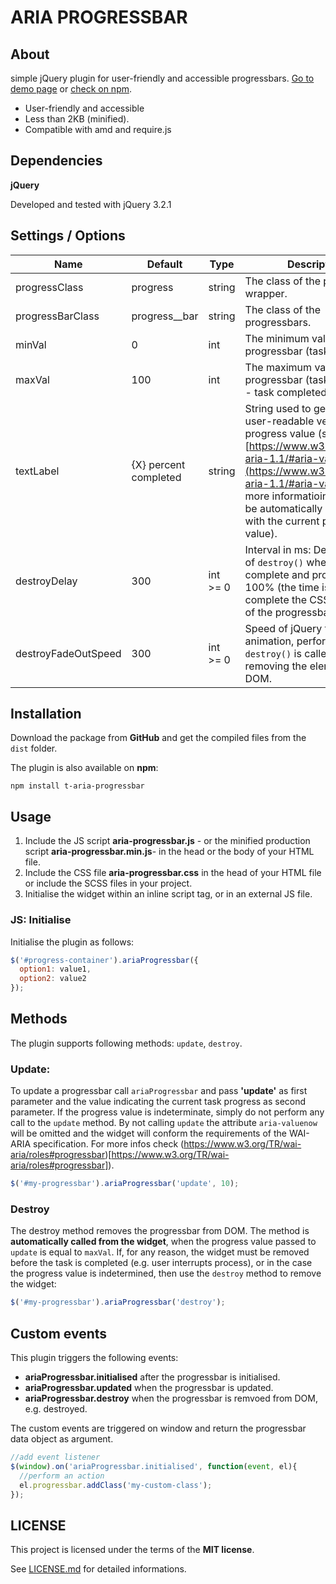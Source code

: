 # ARIA PROGRESSBAR

## About

simple jQuery plugin for user-friendly and accessible progressbars. [Go to demo page](https://davidetriso.github.io/aria-progressbar/) or [check on npm](https://www.npmjs.com/package/t-aria-progressbar).

* User-friendly and accessible
* Less than 2KB (minified).
* Compatible with amd and require.js

## Dependencies

**jQuery**

Developed and tested with jQuery 3.2.1


## Settings / Options

Name | Default | Type | Description
-----|---------|------|-------------
progressClass | progress | string | The class of the progressbar wrapper.
progressBarClass | progress__bar | string | The class of the progressbars.
minVal | 0 | int | The minimum value of the progressbar (task % = 0).
maxVal | 100 | int | The maximum value of the progressbar (task % = 100% - task completed!).
textLabel | {X} percent completed | string | String used to generate a user-readable version of the progress value (see [https://www.w3.org/TR/wai-aria-1.1/#aria-valuetext](https://www.w3.org/TR/wai-aria-1.1/#aria-valuetext) for more informatioins) (`{X}` will be automatically replaced with the current progress value).
destroyDelay | 300 | int >= 0 | Interval in ms: Delay the call of `destroy()` when task is complete and progress is 100% (the time is needed to complete the CSS transition of the progressbar). 
destroyFadeOutSpeed | 300 | int >= 0 | Speed of jQuery fade-out animation, performed when `destroy()` is called, before removing the element from DOM.

## Installation

Download the package from **GitHub** and get the compiled files from the `dist` folder.

The plugin is also available on **npm**:
```
npm install t-aria-progressbar
```


## Usage

1. Include the JS script **aria-progressbar.js** - or the minified production script **aria-progressbar.min.js**-  in the head or the body of your HTML file.
2. Include the CSS file  **aria-progressbar.css** in the head of your HTML file or include the SCSS files in your project.
3. Initialise the widget within an inline script tag, or in an external JS file.


### JS: Initialise

Initialise the plugin as follows:

```javascript
$('#progress-container').ariaProgressbar({
  option1: value1,
  option2: value2
});
```

## Methods

The plugin supports following methods: `update`, `destroy`.

### Update:

To update a progressbar call `ariaProgressbar` and pass **'update'** as first parameter and the value indicating the current task progress as second parameter.
If the progress value  is indeterminate, simply do not perform any call to the `update` method. By not calling `update` the attribute `aria-valuenow` will be omitted and the widget will conform the requirements of the WAI-ARIA specification.
For more infos check (https://www.w3.org/TR/wai-aria/roles#progressbar)[https://www.w3.org/TR/wai-aria/roles#progressbar]).
 
```javascript
$('#my-progressbar').ariaProgressbar('update', 10);
```

### Destroy

The destroy method removes the progressbar from DOM. The method is **automatically called from the widget**, when the progress value passed to `update` is equal to `maxVal`.
If, for any reason, the widget must be removed before the task is completed (e.g. user interrupts process), or in the case the progress value is indetermined, then use the `destroy` method to remove the widget:

```javascript
$('#my-progressbar').ariaProgressbar('destroy');
```

## Custom events

This plugin triggers the following events:

* **ariaProgressbar.initialised** after the progressbar is initialised.
* **ariaProgressbar.updated** when the progressbar is updated.
* **ariaProgressbar.destroy** when the progressbar is remvoed from DOM, e.g. destroyed.

The custom events are triggered on window and return the progressbar data object as argument.

```javascript
//add event listener  
$(window).on('ariaProgressbar.initialised', function(event, el){
  //perform an action
  el.progressbar.addClass('my-custom-class');
});
```

## LICENSE

This project is licensed under the terms of the **MIT license**.

See [LICENSE.md](LICENSE.md) for detailed informations.
